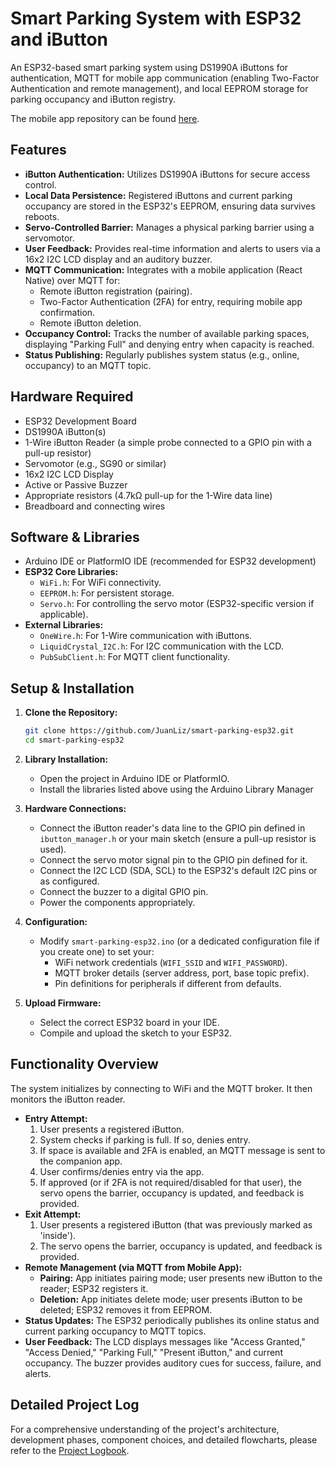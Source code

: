 # Smart Parking System with ESP32 and iButton

An ESP32-based smart parking system using DS1990A iButtons for authentication, MQTT for mobile app communication (enabling Two-Factor Authentication and remote management), and local EEPROM storage for parking occupancy and iButton registry.

The mobile app repository can be found [here](https://github.com/JuanLiz/smart-parking-mqtt).

## Features

* **iButton Authentication:** Utilizes DS1990A iButtons for secure access control.
* **Local Data Persistence:** Registered iButtons and current parking occupancy are stored in the ESP32's EEPROM, ensuring data survives reboots.
* **Servo-Controlled Barrier:** Manages a physical parking barrier using a servomotor.
* **User Feedback:** Provides real-time information and alerts to users via a 16x2 I2C LCD display and an auditory buzzer.
* **MQTT Communication:** Integrates with a mobile application (React Native) over MQTT for:
  * Remote iButton registration (pairing).
  * Two-Factor Authentication (2FA) for entry, requiring mobile app confirmation.
  * Remote iButton deletion.
* **Occupancy Control:** Tracks the number of available parking spaces, displaying "Parking Full" and denying entry when capacity is reached.
* **Status Publishing:** Regularly publishes system status (e.g., online, occupancy) to an MQTT topic.

## Hardware Required

* ESP32 Development Board
* DS1990A iButton(s)
* 1-Wire iButton Reader (a simple probe connected to a GPIO pin with a pull-up resistor)
* Servomotor (e.g., SG90 or similar)
* 16x2 I2C LCD Display
* Active or Passive Buzzer
* Appropriate resistors (4.7kΩ pull-up for the 1-Wire data line)
* Breadboard and connecting wires

## Software & Libraries

* Arduino IDE or PlatformIO IDE (recommended for ESP32 development)
* **ESP32 Core Libraries:**
  * `WiFi.h`: For WiFi connectivity.
  * `EEPROM.h`: For persistent storage.
  * `Servo.h`: For controlling the servo motor (ESP32-specific version if applicable).
* **External Libraries:**
  * `OneWire.h`: For 1-Wire communication with iButtons.
  * `LiquidCrystal_I2C.h`: For I2C communication with the LCD.
  * `PubSubClient.h`: For MQTT client functionality.

## Setup & Installation

1. **Clone the Repository:**

    ```bash
    git clone https://github.com/JuanLiz/smart-parking-esp32.git
    cd smart-parking-esp32
    ```

2. **Library Installation:**
   * Open the project in Arduino IDE or PlatformIO.
   * Install the libraries listed above using the Arduino Library Manager

3. **Hardware Connections:**
   * Connect the iButton reader's data line to the GPIO pin defined in `ibutton_manager.h` or your main sketch (ensure a pull-up resistor is used).
   * Connect the servo motor signal pin to the GPIO pin defined for it.
   * Connect the I2C LCD (SDA, SCL) to the ESP32's default I2C pins or as configured.
   * Connect the buzzer to a digital GPIO pin.
   * Power the components appropriately.

4. **Configuration:**
   * Modify `smart-parking-esp32.ino` (or a dedicated configuration file if you create one) to set your:
      * WiFi network credentials (`WIFI_SSID` and `WIFI_PASSWORD`).
      * MQTT broker details (server address, port, base topic prefix).
      * Pin definitions for peripherals if different from defaults.

5. **Upload Firmware:**
   * Select the correct ESP32 board in your IDE.
   * Compile and upload the sketch to your ESP32.

## Functionality Overview

The system initializes by connecting to WiFi and the MQTT broker. It then monitors the iButton reader.

* **Entry Attempt:**
    1. User presents a registered iButton.
    2. System checks if parking is full. If so, denies entry.
    3. If space is available and 2FA is enabled, an MQTT message is sent to the companion app.
    4. User confirms/denies entry via the app.
    5. If approved (or if 2FA is not required/disabled for that user), the servo opens the barrier, occupancy is updated, and feedback is provided.
* **Exit Attempt:**
    1. User presents a registered iButton (that was previously marked as 'inside').
    2. The servo opens the barrier, occupancy is updated, and feedback is provided.
* **Remote Management (via MQTT from Mobile App):**
  * **Pairing:** App initiates pairing mode; user presents new iButton to the reader; ESP32 registers it.
  * **Deletion:** App initiates delete mode; user presents iButton to be deleted; ESP32 removes it from EEPROM.
* **Status Updates:** The ESP32 periodically publishes its online status and current parking occupancy to MQTT topics.
* **User Feedback:** The LCD displays messages like "Access Granted," "Access Denied," "Parking Full," "Present iButton," and current occupancy. The buzzer provides auditory cues for success, failure, and alerts.

## Detailed Project Log

For a comprehensive understanding of the project's architecture, development phases, component choices, and detailed flowcharts, please refer to the [Project Logbook](./logbook.md).
